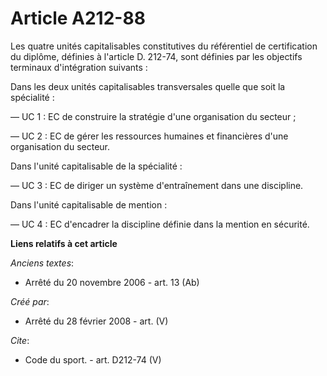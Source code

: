 # Article A212-88

Les quatre unités capitalisables constitutives du référentiel de certification du diplôme, définies à l'article D. 212-74,
sont définies par les objectifs terminaux d'intégration suivants : 

Dans les deux unités capitalisables transversales quelle que soit la spécialité : 

― UC 1 : EC de construire la stratégie d'une organisation du secteur ; 

― UC 2 : EC de gérer les ressources humaines et financières d'une organisation du secteur. 

Dans l'unité capitalisable de la spécialité : 

― UC 3 : EC de diriger un système d'entraînement dans une discipline. 

Dans l'unité capitalisable de mention : 

― UC 4 : EC d'encadrer la discipline définie dans la mention en sécurité.

**Liens relatifs à cet article**

_Anciens textes_:

  - Arrêté du 20 novembre 2006 - art. 13 (Ab)

_Créé par_:

  - Arrêté du 28 février 2008 - art. (V)

_Cite_:

  - Code du sport. - art. D212-74 (V)
